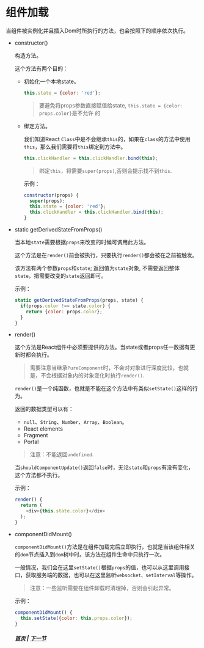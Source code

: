 # 组件加载

当组件被实例化并且插入Dom时所执行的方法，也会按照下的顺序依次执行。

* constructor()

    构造方法。

    这个方法有两个目的：

    * 初始化一个本地state。

      ```js
      this.state = {color: 'red'};
      ```
      > 要避免将props参数直接赋值给state, `this.state = {color: props.color}`是不允许 的

    * 绑定方法。

      我们知道React `Class`中是不会继承`this`的，如果在`class`的方法中使用`this`，那么我们需要将`this`绑定到方法中。

      ```js
      this.clickHandler = this.clickHandler.bind(this);
      ```
      > 绑定`this`，将需要`super(props)`,否则会提示找不到`this`.

      示例：
      
      ```js
      constructor(props) {
        super(props);
        this.state = {color: 'red'};
        this.clickHandler = this.clickHandler.bind(this);
      }
      ```

* static getDerivedStateFromProps()

    当本地`state`需要根据`props`来改变的时候可调用此方法。

    这个方法是在`render()`前会被执行，只要执行`render()`都会被在之前被触发。

    该方法有两个参数`props`和`state`; 返回值为`state`对象, 不需要返回整体`state`，把需要改变的`state`返回即可。

    示例：

    ```js
    static getDerivedStateFromProps(props, state) {
      if(props.color !== state.color) {
        return {color: props.color};
      }
    }
    ```

* render()

    这个方法是React组件中必须要提供的方法。当state或者props任一数据有更新时都会执行。

    > 需要注意当继承`PureComponent`时，不会对对象进行深度比较，也就是，不会根据对象内的对象变化时执行`render()`.

    `render()`是一个纯函数，也就是不能在这个方法中有类似`setState()`这样的行为。

    返回的数据类型可以有：
    
    * `null`、`String`、`Number`、`Array`、`Boolean`。
    * React elements
    * Fragment
    * Portal

    > 注意：不能返回`undefined`.

    当`shouldComponentUpdate()`返回`false`时，无论`state`和`props`有没有变化，这个方法都不执行。

    示例：
    ```js
    render() {
      return (
        <div>{this.state.color}</div>
      );
    }
    ```

* componentDidMount()

  `componentDidMount()`方法是在组件加载完后立即执行，也就是当该组件相关的`dom`节点插入到`dom`树中时。该方法在组件生命中只执行一次。

  一般情况，我们会在这里`setState()`根据`props`的值，也可以从这里调用接口，获取服务端的数据，也可以在这里监听`websocket、setInterval`等操作。

  > 注意：一些监听需要在组件卸载时清理掉，否则会引起异常。

  示例：
  ```js
  componentDidMount() {
    this.setState({color: this.props.color});
  }
  ```

  ##### [首页](../../README.md) | [下一节](./02.md) 